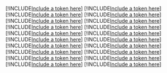 [!INCLUDE[Include a token here](refs1541077013234/r1.md)]
[!INCLUDE[Include a token here](refs1541077013234/r2.md)]
[!INCLUDE[Include a token here](refs1541077013234/r3.md)]
[!INCLUDE[Include a token here](refs1541077013234/r4.md)]
[!INCLUDE[Include a token here](refs1541077013234/r5.md)]
[!INCLUDE[Include a token here](refs1541077013234/r6.md)]
[!INCLUDE[Include a token here](refs1541077013234/r7.md)]
[!INCLUDE[Include a token here](refs1541077013234/r8.md)]
[!INCLUDE[Include a token here](refs1541077013234/r9.md)]
[!INCLUDE[Include a token here](refs1541077013234/r10.md)]
[!INCLUDE[Include a token here](refs1541077013234/r11.md)]
[!INCLUDE[Include a token here](refs1541077013234/r12.md)]
[!INCLUDE[Include a token here](refs1541077013234/r13.md)]
[!INCLUDE[Include a token here](refs1541077013234/r14.md)]
[!INCLUDE[Include a token here](refs1541077013234/r15.md)]
[!INCLUDE[Include a token here](refs1541077013234/r16.md)]
[!INCLUDE[Include a token here](refs1541077013234/r17.md)]
[!INCLUDE[Include a token here](refs1541077013234/r18.md)]
[!INCLUDE[Include a token here](refs1541077013234/r19.md)]
[!INCLUDE[Include a token here](refs1541077013234/r20.md)]